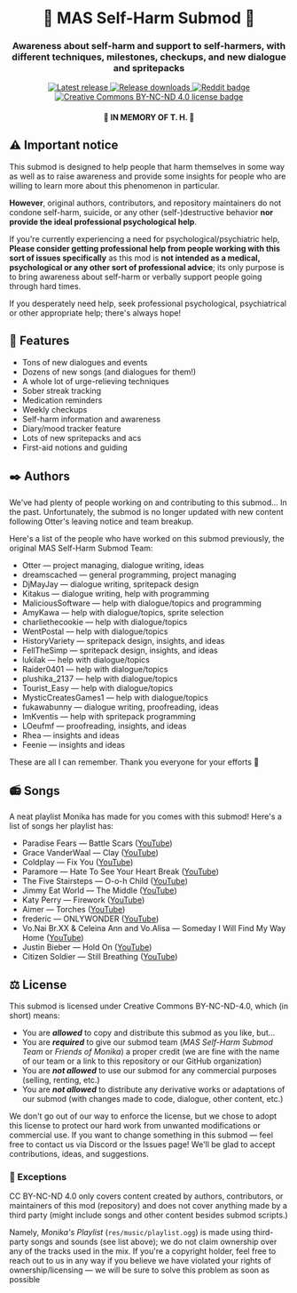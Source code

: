 <h1 align="center">💛 MAS Self-Harm Submod 💛</h1>
<h3 align="center">Awareness about self-harm and support to self-harmers, with different
techniques, milestones, checkups, and new dialogue and spritepacks</h3>

<p align="center">
  <a href="https://github.com/friends-of-monika/mas-selfharm/releases/latest">
    <img alt="Latest release" src="https://img.shields.io/github/v/release/friends-of-monika/mas-selfharm">
  </a>
  <a href="https://github.com/friends-of-monika/mas-selfharm/releases">
    <img alt="Release downloads" src="https://img.shields.io/github/downloads/friends-of-monika/mas-selfharm/total">
  </a>
  <a href="https://www.reddit.com/r/MASFandom/comments/v1cjv7/huge_new_selfharm_submod_v001_release/?utm_source=share&utm_medium=web2x">
    <img alt="Reddit badge" src="https://img.shields.io/badge/dynamic/json?label=%F0%9D%97%8B%2Fmasfandom%20post&query=%24[0].data.children[0].data.score&suffix=%20upvotes&url=https%3A%2F%2Fwww.reddit.com%2Fr%2FMASFandom%2Fcomments%2Fv1cjv7%2Fhuge_new_selfharm_submod_v001_release.json&logo=reddit&style=social">
  </a>
  <a href="https://github.com/friends-of-monika/mas-selfharm/blob/main/LICENSE.txt">
    <img alt="Creative Commons BY-NC-ND 4.0 license badge" src="https://img.shields.io/badge/License-CC_BY--NC--ND_4.0-lightgrey.svg">
  </a>
</p>

<h4 align="center">💜 IN MEMORY OF T. H. 💜</h4>

## ⚠️ Important notice

This submod is designed to help people that harm themselves in some way
as well as to raise awareness and provide some insights for people who are
willing to learn more about this phenomenon in particular.

**However**, original authors, contributors, and repository maintainers
do not condone self-harm, suicide, or any other (self-)destructive behavior
**nor provide the ideal professional psychological help**.

If you're currently experiencing a need for psychological/psychiatric help,
**Please consider getting professional help from people working with this
sort of issues specifically** as this mod is **not intended as a medical,
psychological or any other sort of professional advice**; its only purpose
is to bring awareness about self-harm or verbally support people
going through hard times.

If you desperately need help, seek professional psychological, psychiatrical
or other appropriate help; there's always hope!

## 🌟 Features

  * Tons of new dialogues and events
  * Dozens of new songs (and dialogues for them!)
  * A whole lot of urge-relieving techniques
  * Sober streak tracking
  * Medication reminders
  * Weekly checkups
  * Self-harm information and awareness
  * Diary/mood tracker feature
  * Lots of new spritepacks and acs
  * First-aid notions and guiding

## ✒️ Authors

We've had plenty of people working on and contributing to this submod... In the past. Unfortunately, the submod is no longer
updated with new content following Otter's leaving notice and team breakup.

Here's a list of the people who have worked on this submod previously,
the original MAS Self-Harm Submod Team:

* Otter &mdash; project managing, dialogue writing, ideas
* dreamscached &mdash; general programming, project managing
* DjMayJay &mdash; dialogue writing, spritepack design
* Kitakus &mdash; dialogue writing, help with programming
* MaliciousSoftware &mdash; help with dialogue/topics and programming
* AmyKawa &mdash; help with dialogue/topics, sprite selection
* charliethecookie &mdash; help with dialogue/topics
* WentPostal &mdash; help with dialogue/topics
* HistoryVariety &mdash; spritepack design, insights, and ideas
* FellTheSimp &mdash; spritepack design, insights, and ideas
* lukilak &mdash; help with dialogue/topics
* Raider0401 &mdash; help with dialogue/topics
* plushika_2137 &mdash; help with dialogue/topics
* Tourist_Easy &mdash; help with dialogue/topics
* MysticCreatesGames1 &mdash; help with dialogue/topics
* fukawabunny &mdash; dialogue writing, proofreading, ideas
* ImKventis &mdash; help with spritepack programming
* LOeufmf &mdash; proofreading, insights, and ideas
* Rhea &mdash; insights and ideas
* Feenie &mdash; insights and ideas

These are all I can remember. Thank you everyone for your efforts 👋

## 📻 Songs

A neat playlist Monika has made for you comes with this submod! Here's a list of
songs her playlist has:

* Paradise Fears &mdash; Battle Scars ([YouTube](https://youtu.be/YkCK3ia4BpA))
* Grace VanderWaal &mdash; Clay ([YouTube](https://youtu.be/Hs5fP7G8gBc))
* Coldplay &mdash; Fix You ([YouTube](https://youtu.be/k4V3Mo61fJM))
* Paramore &mdash; Hate To See Your Heart Break ([YouTube](https://youtu.be/Vd_0Hri6GWc))
* The Five Stairsteps &mdash; O-o-h Child ([YouTube](https://youtu.be/dguz0IsCuKU))
* Jimmy Eat World &mdash; The Middle ([YouTube](https://youtu.be/oKsxPW6i3pM))
* Katy Perry &mdash; Firework ([YouTube](https://youtu.be/QGJuMBdaqIw))
* Aimer &mdash; Torches ([YouTube](https://youtu.be/DP89-sZL1YM))
* frederic &mdash; ONLYWONDER ([YouTube](https://youtu.be/oCrwzN6eb4Q))
* Vo.Nai Br.XX & Celeina Ann and Vo.Alisa &mdash; Someday I Will Find My Way Home ([YouTube](https://youtu.be/otP_P67KHSU))
* Justin Bieber &mdash; Hold On ([YouTube](https://youtu.be/LWeiydKl0mU))
* Citizen Soldier &mdash; Still Breathing ([YouTube](https://youtu.be/JFAs8GKyZJE))

## ⚖️ License

This submod is licensed under Creative Commons BY-NC-ND-4.0, which (in short)
means:

* You are ***allowed*** to copy and distribute this submod as you like, but...
* You are ***required*** to give our submod team (*MAS Self-Harm Submod Team* or *Friends of Monika*) a proper credit
  (we are fine with the name of our team or a link to this repository or our GitHub organization)
* You are ***not allowed*** to use our submod for any commercial purposes (selling, renting, etc.)
* You are ***not allowed*** to distribute any derivative works or adaptations of our submod
  (with changes made to code, dialogue, other content, etc.)

We don't go out of our way to enforce the license, but we chose to adopt this license to protect
our hard work from unwanted modifications or commercial use. If you want to change something in this submod &mdash;
feel free to contact us via Discord or the Issues page! We'll be glad to accept contributions, ideas, and suggestions.

### 🙅 Exceptions

CC BY-NC-ND 4.0 only covers content created by authors, contributors, or maintainers of this mod (repository) and does not cover
anything made by a third party (might include songs and other content besides submod scripts.)

Namely, *Monika's Playlist* (`res/music/playlist.ogg`) is made using third-party songs and sounds (see list above); we do not claim
ownership over any of the tracks used in the mix. If you're a copyright holder, feel free to reach out to us in any way
if you believe we have violated your rights of ownership/licensing &mdash; we will be sure to solve this problem as soon as possible

